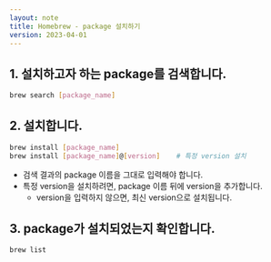 ```yaml
---
layout: note
title: Homebrew - package 설치하기
version: 2023-04-01
---
```





## 1. 설치하고자 하는 package를 검색합니다.

```sh
brew search [package_name]
```


## 2. 설치합니다.

```sh
brew install [package_name]
brew install [package_name]@[version]    # 특정 version 설치
```
- 검색 결과의 package 이름을 그대로 입력해야 합니다.
- 특정 version을 설치하려면, package 이름 뒤에 version을 추가합니다.
    - version을 입력하지 않으면, 최신 version으로 설치됩니다.


## 3. package가 설치되었는지 확인합니다.

```sh
brew list
```



